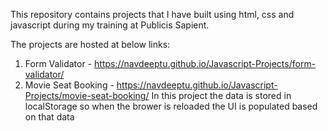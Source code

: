 This repository contains projects that I have built using html, css and javascript during my training at Publicis Sapient.

The projects are hosted at below links:

1. Form Validator - https://navdeeptu.github.io/Javascript-Projects/form-validator/
2. Movie Seat Booking - https://navdeeptu.github.io/Javascript-Projects/movie-seat-booking/
   In this project the data is stored in localStorage so when the brower is reloaded the UI is populated based on that data